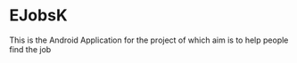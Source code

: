 # EJobsK
This is the Android Application for the project of which aim is to help people find the job
